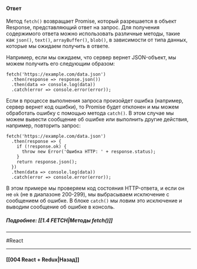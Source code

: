 #### Ответ

Метод `fetch()` возвращает Promise, который разрешается в объект Response, представляющий ответ на запрос. Для получения содержимого ответа можно использовать различные методы, такие как `json()`, `text()`, `arrayBuffer()`, `blob()`, в зависимости от типа данных, которые мы ожидаем получить в ответе.

Например, если мы ожидаем, что сервер вернет JSON-объект, мы можем получить его следующим образом:

```
fetch('https://example.com/data.json')
  .then(response => response.json())
  .then(data => console.log(data))
  .catch(error => console.error(error));
```

Если в процессе выполнения запроса произойдет ошибка (например, сервер вернет код ошибки), то Promise будет отклонен и мы можем обработать ошибку с помощью метода `catch()`. В этом случае мы можем вывести сообщение об ошибке или выполнить другие действия, например, повторить запрос:

```
fetch('https://example.com/data.json')
  .then(response => {
    if (!response.ok) {
      throw new Error('Ошибка HTTP: ' + response.status);
    }
    return response.json();
  })
  .then(data => console.log(data))
  .catch(error => console.error(error));
```

В этом примере мы проверяем код состояния HTTP-ответа, и если он не `ok` (не в диапазоне 200-299), мы выбрасываем исключение с сообщением об ошибке. В блоке `catch()` мы ловим это исключение и выводим сообщение об ошибке в консоль.

##### Подробнее: [[1.4 FETCH|Методы fetch()]]

____
#React

____

#### [[004 React + Redux|Назад]]